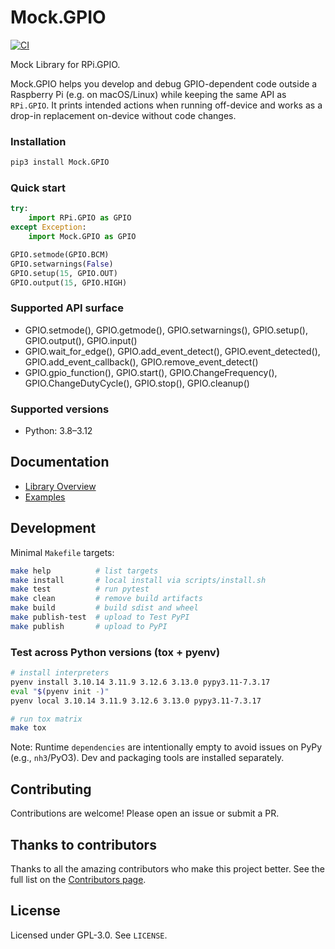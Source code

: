 # Mock.GPIO

[![CI](https://github.com/codenio/Mock.GPIO/actions/workflows/ci.yml/badge.svg)](https://github.com/codenio/Mock.GPIO/actions/workflows/ci.yml)

Mock Library for RPi.GPIO.

Mock.GPIO helps you develop and debug GPIO-dependent code outside a Raspberry Pi (e.g. on macOS/Linux) while keeping the same API as `RPi.GPIO`. It prints intended actions when running off-device and works as a drop-in replacement on-device without code changes.

### Installation

```bash
pip3 install Mock.GPIO
```

### Quick start

```python
try:
    import RPi.GPIO as GPIO
except Exception:
    import Mock.GPIO as GPIO

GPIO.setmode(GPIO.BCM)
GPIO.setwarnings(False)
GPIO.setup(15, GPIO.OUT)
GPIO.output(15, GPIO.HIGH)
```

### Supported API surface

- GPIO.setmode(), GPIO.getmode(), GPIO.setwarnings(), GPIO.setup(), GPIO.output(), GPIO.input()
- GPIO.wait_for_edge(), GPIO.add_event_detect(), GPIO.event_detected(), GPIO.add_event_callback(), GPIO.remove_event_detect()
- GPIO.gpio_function(), GPIO.start(), GPIO.ChangeFrequency(), GPIO.ChangeDutyCycle(), GPIO.stop(), GPIO.cleanup()

### Supported versions

- Python: 3.8–3.12

## Documentation

- [Library Overview](https://htmlpreview.github.io/?https://github.com/codenio/Mock.GPIO/blob/master/docs/Mock.GPIO.html)
- [Examples](examples)

## Development

Minimal `Makefile` targets:

```bash
make help          # list targets
make install       # local install via scripts/install.sh
make test          # run pytest
make clean         # remove build artifacts
make build         # build sdist and wheel
make publish-test  # upload to Test PyPI
make publish       # upload to PyPI
```

### Test across Python versions (tox + pyenv)

```bash
# install interpreters
pyenv install 3.10.14 3.11.9 3.12.6 3.13.0 pypy3.11-7.3.17
eval "$(pyenv init -)"
pyenv local 3.10.14 3.11.9 3.12.6 3.13.0 pypy3.11-7.3.17

# run tox matrix
make tox
```

Note: Runtime `dependencies` are intentionally empty to avoid issues on PyPy (e.g., `nh3`/PyO3). Dev and packaging tools are installed separately.

## Contributing

Contributions are welcome! Please open an issue or submit a PR.

## Thanks to contributors

Thanks to all the amazing contributors who make this project better. See the full list on the
[Contributors page](https://github.com/codenio/Mock.GPIO/graphs/contributors).

## License

Licensed under GPL-3.0. See `LICENSE`.
